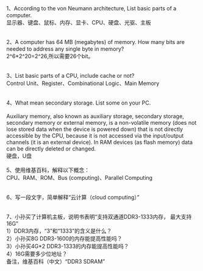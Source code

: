 1、According to the von Neumann architecture, List basic parts of a
computer.<br/>
显示器、键盘、鼠标、内存、显卡、CPU、硬盘、光驱、主板<br/><br/>

2、A computer has 64 MB (megabytes) of memory. How many bits are
needed to address any single byte in memory?<br/>
2^6*2^20=2^26,所以需要26个bit。<br/><br/>

3、List basic parts of a CPU, include cache or not?<br/>
Control Unit、Register、Combinational Logic、Main Memory<br/><br/>

4、What mean secondary storage. List some on your PC.<br/><br/>
Auxiliary memory, also known as auxiliary storage, secondary storage, secondary memory or external memory, is a non-volatile memory (does not lose stored data when the device is powered down) that is not directly accessible by the CPU, because it is not accessed via the input/output channels (it is an external device). In RAM devices (as flash memory) data can be directly deleted or changed.<br/>
硬盘，U盘<br/><br/>
5、使用维基百科，解释以下概念：<br/>
CPU、RAM、ROM、Bus (computing)、Parallel Computing<br/><br/>

6、写一段文字，简单解释“云计算（cloud computing）”<br/><br/>

7、小孙买了计算机主板，说明书表明“支持双通道DDR3-1333内存，
最大支持16G”<br/>
1）DDR3内存，“3”和“1333”的含义是什么？<br/>
2）小孙买8G DDR3-1600的内存能提高性能吗？<br/>
3）小孙买4G*2 DDR3-1333的内存能提高性能吗？<br/>
4）16G需要多少位地址？<br/>
备注，维基百科（中文）“DDR3 SDRAM”<br/>